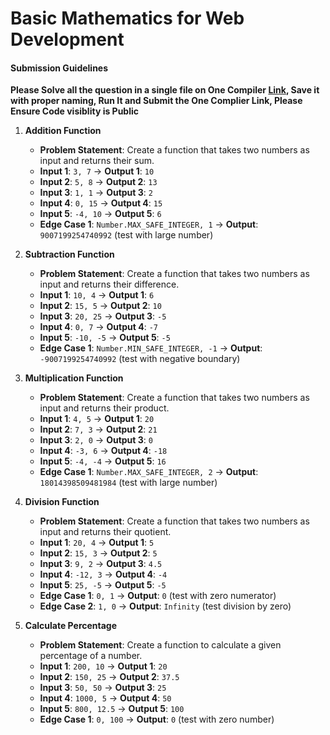 # Basic Mathematics for Web Development

#### Submission Guidelines

**Please Solve all the question in a single file on One Compiler [Link](https://onecompiler.com/javascript), Save it with proper naming, Run It and Submit the One Complier Link, Please Ensure Code visiblity is Public**

1. **Addition Function**

   - **Problem Statement**: Create a function that takes two numbers as input and returns their sum.
   - **Input 1**: `3, 7` → **Output 1**: `10`
   - **Input 2**: `5, 8` → **Output 2**: `13`
   - **Input 3**: `1, 1` → **Output 3**: `2`
   - **Input 4**: `0, 15` → **Output 4**: `15`
   - **Input 5**: `-4, 10` → **Output 5**: `6`
   - **Edge Case 1**: `Number.MAX_SAFE_INTEGER, 1` → **Output**: `9007199254740992` (test with large number)

2. **Subtraction Function**

   - **Problem Statement**: Create a function that takes two numbers as input and returns their difference.
   - **Input 1**: `10, 4` → **Output 1**: `6`
   - **Input 2**: `15, 5` → **Output 2**: `10`
   - **Input 3**: `20, 25` → **Output 3**: `-5`
   - **Input 4**: `0, 7` → **Output 4**: `-7`
   - **Input 5**: `-10, -5` → **Output 5**: `-5`
   - **Edge Case 1**: `Number.MIN_SAFE_INTEGER, -1` → **Output**: `-9007199254740992` (test with negative boundary)

3. **Multiplication Function**

   - **Problem Statement**: Create a function that takes two numbers as input and returns their product.
   - **Input 1**: `4, 5` → **Output 1**: `20`
   - **Input 2**: `7, 3` → **Output 2**: `21`
   - **Input 3**: `2, 0` → **Output 3**: `0`
   - **Input 4**: `-3, 6` → **Output 4**: `-18`
   - **Input 5**: `-4, -4` → **Output 5**: `16`
   - **Edge Case 1**: `Number.MAX_SAFE_INTEGER, 2` → **Output**: `18014398509481984` (test with large number)

4. **Division Function**

   - **Problem Statement**: Create a function that takes two numbers as input and returns their quotient.
   - **Input 1**: `20, 4` → **Output 1**: `5`
   - **Input 2**: `15, 3` → **Output 2**: `5`
   - **Input 3**: `9, 2` → **Output 3**: `4.5`
   - **Input 4**: `-12, 3` → **Output 4**: `-4`
   - **Input 5**: `25, -5` → **Output 5**: `-5`
   - **Edge Case 1**: `0, 1` → **Output**: `0` (test with zero numerator)
   - **Edge Case 2**: `1, 0` → **Output**: `Infinity` (test division by zero)

5. **Calculate Percentage**
   - **Problem Statement**: Create a function to calculate a given percentage of a number.
   - **Input 1**: `200, 10` → **Output 1**: `20`
   - **Input 2**: `150, 25` → **Output 2**: `37.5`
   - **Input 3**: `50, 50` → **Output 3**: `25`
   - **Input 4**: `1000, 5` → **Output 4**: `50`
   - **Input 5**: `800, 12.5` → **Output 5**: `100`
   - **Edge Case 1**: `0, 100` → **Output**: `0` (test with zero number)


